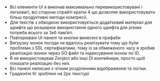 - Всі елементи UI я виконав максимально перевикористовувані і легковагі, всі сторони спрайті кратні 4 що дозволяє використовувати більш продуктивні методи компресії.
- Для текстів з обводкою використовується додатковий матеріал для шрифта що розширює використання одного шрифта для різних потреба всього за 3кб памʼяті.
- Повторювані UI панелі та кнопки винесені в префаби
- Вигрузку іконок погоди не вдалось реалізувати тому що були проблеми з SSL сертифікатами, тому із за обмеженого часу я зробив реалізацію іконок через SO файл та індексування іконок по ID.
- Я не використовував Zenject або інші DI контейнери, просто щоб показати реалізацію без них.
- Всі панелі написані з чітким розділенням відображення та логіки.
- Градієнтні бг зроблені на 2px текстурі
